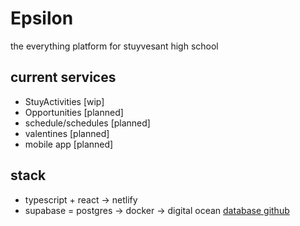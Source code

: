 # Epsilon

the everything platform for stuyvesant high school

## current services

- StuyActivities [wip]
- Opportunities [planned]
- schedule/schedules [planned]
- valentines [planned]
- mobile app [planned]

## stack

- typescript + react -> netlify
- supabase = postgres -> docker -> digital ocean [database github](https://github.com/stuysu/epsilon-database)


